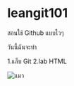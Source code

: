 # leangit101
สอนใช้ Github แบบไวๆ

วันนี้ฉันจะทำ

1.แล็บ Git
2.lab HTML

![แมว]([https://www.google.com/url?sa=i&url=https%3A%2F%2Fwww.purina.co.th%2Farticles%2Fcats%2Fkitten%2Fhealth%2Fkittens-healthy-care-tips&psig=AOvVaw0F7OQgBu8UNCrqrR3b5IxW&ust=1687578913814000&source=images&cd=vfe&ved=0CA4QjRxqFwoTCNjmzMC_2P8CFQAAAAAdAAAAABAn](https://img.kapook.com/u/2023/Jarosphan/Pet/Cat/60129/c02.jpg)https://img.kapook.com/u/2023/Jarosphan/Pet/Cat/60129/c02.jpg)
